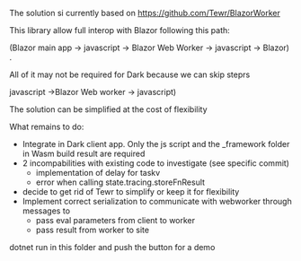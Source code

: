 The solution si currently based on https://github.com/Tewr/BlazorWorker

This library allow full interop with Blazor following this path: 

 (Blazor main app -> javascript -> Blazor Web Worker -> javascript -> Blazor) .
 
 All of it may not be required for Dark because we can skip steprs
 
 javascript ->Blazor Web worker -> javascript)
 
 The solution can be simplified at the cost of flexibility

What remains to do:

- Integrate in Dark client app. 
   Only the js script and the _framework folder in Wasm build result are required
- 2 incompabilities with existing code to investigate (see specific commit)
  - implementation of delay for taskv
  - error when calling state.tracing.storeFnResult
- decide to get rid of Tewr to simplify or keep it for flexibility    
- Implement correct serialization to communicate with webworker through messages to
  - pass eval parameters from client to worker
  - pass result from worker to site 


dotnet run in this folder and push the button for a demo